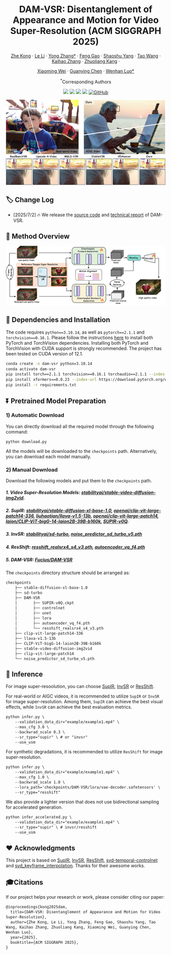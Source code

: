 <div align="center">
<h1>DAM-VSR: Disentanglement of Appearance and Motion for Video Super-Resolution (ACM SIGGRAPH 2025)</h1>

[Zhe Kong](https://scholar.google.com/citations?user=4X3yLwsAAAAJ&hl=zh-CN) · [Le Li]() · [Yong Zhang*](https://yzhang2016.github.io/) · [Feng Gao](https://scholar.google.com/citations?user=lFkCeoYAAAAJ) · [Shaoshu Yang](https://scholar.google.com/citations?user=JrdZbTsAAAAJ&hl=en) · [Tao Wang](https://taowangzj.github.io/) · [Kaihao Zhang](https://zhangkaihao.github.io/)  · [Zhuoliang Kang](https://scholar.google.com/citations?user=W1ZXjMkAAAAJ&hl=en) · 

[Xiaoming Wei](https://scholar.google.com/citations?user=JXV5yrZxj5MC&hl=zh-CN) · [Guanying Chen](https://guanyingc.github.io/) · [Wenhan Luo*](https://whluo.github.io/)

<sup>*</sup>Corresponding Authors





<a href=''><img src='https://img.shields.io/badge/Technique-Report-red'></a>
<a href='https://kongzhecn.github.io/projects/dam-vsr/'><img src='https://img.shields.io/badge/Project-Page-green'></a>
<a href='https://huggingface.co/Fucius/DAM-VSR'><img src='https://img.shields.io/badge/%F0%9F%A4%97%20Hugging%20Face-Model-blue'></a>
<a href=https://github.com/kongzhecn/DAM-VSR><img src='https://img.shields.io/badge/Github-bb8a2e?logo=github'></a>
[![GitHub](https://img.shields.io/github/stars/kongzhecn/DAM-VSR?style=social)](https://github.com/kongzhecn/DAM-VSR)

</div>
   


<p align="center">
  <img src="assets/teaser.jpg">
</p>

## :label: Change Log 

- [2025/7/2] 🔥 We release the [source code](https://github.com/kongzhecn/DAM-VSR) and [technical report]() of DAM-VSR.


## 🔆 Method Overview
<p align="center">
  <img src="assets/pipeline.png">
</p>

## :wrench: Dependencies and Installation

The code requires `python==3.10.14`, as well as `pytorch==2.1.1` and `torchvision==0.16.1`. Please follow the instructions [here](https://pytorch.org/get-started/locally/) to install both PyTorch and TorchVision dependencies. Installing both PyTorch and TorchVision with CUDA support is strongly recommended. The project has been tested on CUDA version of 12.1.

```bash
conda create -n dam-vsr python=3.10.14
conda activate dam-vsr
pip install torch==2.1.1 torchvision==0.16.1 torchaudio==2.1.1 --index-url https://download.pytorch.org/whl/cu121
pip install xformers==0.0.23 --index-url https://download.pytorch.org/whl/cu121
pip install -r requirements.txt
```






## ⏬ Pretrained Model Preparation

### 1) Automatic Download

You can directly download all the required model through the following command:
```
python download.py
```
All the models will be downloaded to the `checkpoints` path. Alternatively, you can download each model manually.



### 2) Manual Download

Download the following models and put them to the `checkpoints` path.

##### 1. Video Super-Resolution Models: [stabilityai/stable-video-diffusion-img2vid](https://huggingface.co/stabilityai/stable-video-diffusion-img2vid).

##### 2. SupIR: [stabilityai/stable-diffusion-xl-base-1.0](https://huggingface.co/stabilityai/stable-diffusion-xl-base-1.0), [openai/clip-vit-large-patch14-336](https://huggingface.co/openai/clip-vit-large-patch14-336), [liuhaotian/llava-v1.5-13b](https://huggingface.co/liuhaotian/llava-v1.5-13b), [openai/clip-vit-large-patch14](https://huggingface.co/openai/clip-vit-large-patch14), [laion/CLIP-ViT-bigG-14-laion2B-39B-b160k](https://huggingface.co/laion/CLIP-ViT-bigG-14-laion2B-39B-b160k), [SUPIR-v0Q](https://drive.google.com/drive/folders/1yELzm5SvAi9e7kPcO_jPp2XkTs4vK6aR?usp=sharing).

##### 3. InvSR: [stabilityai/sd-turbo](https://huggingface.co/stabilityai/sd-turbo), [noise_predictor_sd_turbo_v5.pth](https://huggingface.co/OAOA/InvSR/resolve/main/noise_predictor_sd_turbo_v5.pth)

##### 4. ResShift: [resshift_realsrx4_s4_v3.pth](https://github.com/zsyOAOA/ResShift/releases/download/v2.0/resshift_realsrx4_s4_v3.pth), [autoencoder_vq_f4.pth](https://github.com/zsyOAOA/ResShift/releases/download/v2.0/autoencoder_vq_f4.pth)

##### 5. DAM-VSR: [Fucius/DAM-VSR](https://huggingface.co/Fucius/DAM-VSR)

The `checkpoints` directory structure should be arranged as:
```
checkpoints
    ├── stable-diffusion-xl-base-1.0
    ├── sd-turbo
    ├── DAM-VSR
    │       ├── SUPIR-v0Q.ckpt
    │       ├── controlnet
    │       ├── unet
    │       ├── lora
    │       ├── autoencoder_vq_f4.pth
    │       └── resshift_realsrx4_s4_v3.pth
    ├── clip-vit-large-patch14-336
    ├── llava-v1.5-13b
    ├── CLIP-ViT-bigG-14-laion2B-39B-b160k
    ├── stable-video-diffusion-img2vid
    ├── clip-vit-large-patch14
    └── noise_predictor_sd_turbo_v5.pth
```

## 🚀 Inference
For image super-resoolution, you can choose [SupIR](https://github.com/Fanghua-Yu/SUPIR), [InvSR](https://github.com/zsyOAOA/InvSR) or [ResShift](https://github.com/zsyOAOA/ResShift).

For real-world or AIGC videos, it is recommended to utilize `SupIR` or `InvSR` for image super-resolution. Among them, `SupIR` can achieve the best visual effects, while `InvSR` can achieve the best evaluation metrics.
```
python infer.py \
    --validation_data_dir="example/example1.mp4" \
    --max_cfg 3.0 \
    --backwrad_scale 0.3 \
    --sr_type="supir" \ # or "invsr"
    --use_usm
```

For synthetic degradations, it is recommended to utilize `ResShift` for image super-resolution.
```
python infer.py \
    --validation_data_dir="example/example1.mp4" \
    --max_cfg 1.0 \
    --backwrad_scale 1.0 \
    --lora_path='checkpoints/DAM-VSR/lora/vae-decoder.safetensors' \
    --sr_type="resshift"
```

We also provide a lighter version that does not use bidirectional sampling for accelerated generation.
```
python infer_accelerated.py \
    --validation_data_dir="example/example1.mp4" \
    --sr_type="supir" \ # invsr/resshift
    --use_usm
```


## ❤️ Acknowledgments
This project is based on [SupIR](https://github.com/Fanghua-Yu/SUPIR), [InvSR](https://github.com/zsyOAOA/InvSR), [ResShift](https://github.com/zsyOAOA/ResShift), [svd-temporal-controlnet](https://github.com/CiaraStrawberry/svd-temporal-controlnet) and [svd_keyframe_interpolation](https://github.com/jeanne-wang/svd_keyframe_interpolation). Thanks for their awesome works.


## 🎓Citations
If our project helps your research or work, please consider citing our paper:
```
@inproceedings{kong2025dam,
  title={DAM-VSR: Disentanglement of Appearance and Motion for Video Super-Resolution}, 
  author={Zhe Kong, Le Li, Yong Zhang, Feng Gao, Shaoshu Yang, Tao Wang, Kaihao Zhang, Zhuoliang Kang, Xiaoming Wei, Guanying Chen, Wenhan Luo},
  year={2025},
  booktitle={ACM SIGGRAPH 2025},
}
```